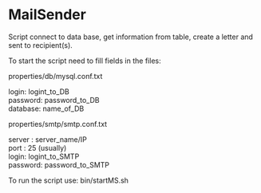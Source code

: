 # MailSender

Script connect to data base, get information from table, create a letter and sent to recipient(s).

To start the script need to fill fields in the files: </br>
 
 properties/db/mysql.conf.txt</br>
 
  login: logint_to_DB</br>
  password: password_to_DB</br>
  database: name_of_DB</br>

 properties/smtp/smtp.conf.txt</br>
 
  server : server_name/IP</br>
  port : 25 (usually) </br>
  login: logint_to_SMTP</br>
  password: password_to_SMTP</br>
 
 To run the script use: bin/startMS.sh
